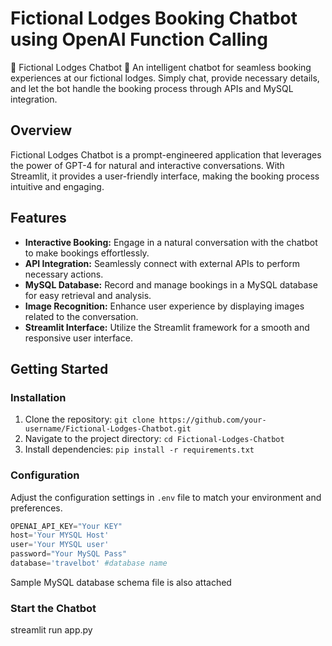 # Fictional Lodges Booking Chatbot using OpenAI Function Calling
🏨 Fictional Lodges Chatbot 🤖 An intelligent chatbot for seamless booking experiences at our fictional lodges. Simply chat, provide necessary details, and let the bot handle the booking process through APIs and MySQL integration.

## Overview

Fictional Lodges Chatbot is a prompt-engineered application that leverages the power of GPT-4 for natural and interactive conversations. With Streamlit, it provides a user-friendly interface, making the booking process intuitive and engaging.

## Features

- **Interactive Booking:** Engage in a natural conversation with the chatbot to make bookings effortlessly.
- **API Integration:** Seamlessly connect with external APIs to perform necessary actions.
- **MySQL Database:** Record and manage bookings in a MySQL database for easy retrieval and analysis.
- **Image Recognition:** Enhance user experience by displaying images related to the conversation.
- **Streamlit Interface:** Utilize the Streamlit framework for a smooth and responsive user interface.

## Getting Started

### Installation

1. Clone the repository: `git clone https://github.com/your-username/Fictional-Lodges-Chatbot.git`
2. Navigate to the project directory: `cd Fictional-Lodges-Chatbot`
3. Install dependencies: `pip install -r requirements.txt`

### Configuration

Adjust the configuration settings in `.env` file to match your environment and preferences.

```python
OPENAI_API_KEY="Your KEY"
host='Your MYSQL Host'
user='Your MYSQL user'
password="Your MySQL Pass"
database='travelbot' #database name
```
Sample MySQL database schema file is also attached

### Start the Chatbot
streamlit run app.py

